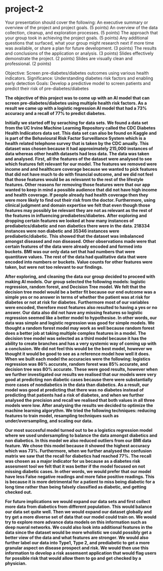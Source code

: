 # project-2

Your presentation should cover the following:
An executive summary or overview of the project and project goals. (5 points)
An overview of the data collection, cleanup, and exploration processes. (5 points)
The approach that your group took in achieving the project goals. (5 points)
Any additional questions that surfaced, what your group might research next if more time was available, or share a plan for future development. (3 points)
The results and conclusions of the application or analysis. (3 points)
Slides effectively demonstrate the project. (2 points)
Slides are visually clean and professional. (2 points)

Objective: Screen pre-diabetes/diabetes outcomes using various health indicators.
Significance: Understanding diabetes risk factors and enabling early detection
Goals: Develop a predictive model to screen patients and predict their risk of pre-diabetes/diabetes

**The objective of this project was to come up with an AI model that can screen pre-diabetes/diabetes using multiple health risk factors. As a result we came up with a logistic regression AI model that had a 73% accuracy and a recall of 77% to predict diabetes.** 

**Initially we started off by seraching for data sets. We found a data set from the UC Irvine Machine Learning Repository called the CDC Diabetes Health Indiicators data set. This data set can also be found on Kaggle and is part of the Behavioural Risk Factor Surveillance System which is a health related telephone survey that is taken by the CDC anually. This dataset was chosen because it had approximately 215,000 instances of data whereas other health datasets had less data. The data was taken and analysed. First, all the features of the dataset were analysed to see which features felt relevant for our model. The features we removed were income and and healthcare coverage because we wanted to pick features that did not have much to do with financial outcome, and we did not feel that those features would be as relevannt to the rest of the lifestyle features. Other reasons for removing those features were that our app wanted to keep in mind a possible audience that did not have high income and health coverage. If people already had health coverage then they were more likely to find out their risk from the doctor. Furthermore, using clinical judgment and domain expertise we felt that even though those features may possibly be relevant they are not as relevant as the rest of the features in influencing prediabetes/diabetes. After exploring and dropping certain features we looked at how many instances of prediabetcs/diabetic and non diabetics there were in the data. 218334 instances were non diabetic and 35346 instances were prediabetic/diabetic. This showed that the dataset was imbalanced amongst diseased and non diseased. Other observations made were that certain features of the data were already encoded and formed into buckets. BMI was our only data set that had numbers that were quantitave values. The rest of the data had qualitative data that were encoded into numbers or buckets. Value counts for other features were taken, but were not too relevant to our findings.**

**After exploring, and cleaning the data our group decided to proceed with making AI models. Our group selected the following models: logistic regression, random forest, and Decision Tree model. We felt that the decision tree model would be a better fit because our end outcome was a simple yes or no answer in terms of whether the patient was at risk for diabetes or not at risk for diabetes. Furthermore most of our variables were encoded, therefore most features also resulted to having a yes or no answer. Our data also did not have any missing features so logistic regression seemed like a better model to hypothesise. In other words, our data was simple and logistic regression was good for simple models. We thought a random forest model may work  as well because random forest does a better job at taking multiple complex features in a model. The decision tree model was selected as a third model because it has the ability to create branches and has a very systemic way of coming up with a conclusion. We did not feel this would be the best model, however we thought it would be good to see as a reference model how well it does. When we built each model the accuracies were the following: logistics regression was 86% accurate, random forest was 85% accurate, and decision tree was 80% accurate. These were good results, however when we further investigated our results we realised that our models were very good at predicting non diabetic cases because there were substantially more cases of nondiabetics in the data than diabetics. As a result, our model was good at predicting that there was no diabetes instead of predicting that patients had a risk of diabetes, and when we further analysed the precision and recall we realised that both values in all three models were low. After analysing the results we decided to optimize the machine learning algorythm. We tried the following techniques: reducing features to train model, resampling techniques such as under/oversampling, and scaling our data.**

**Our most succesful model turned out to be a logistics regression model where we used undersampling to balance the data amongst diabetics and non diabetics. In this model we also reduced outliers from our BMI data feature. We chose this model because it showed the highest accuracy which was 73%. Furthermore, when we further analysed the confusion matrix we saw that the recall for diabetics had reached 77%. The recall was chosen as a major indicator for us because as a diabetes risk assesment tool we felt that it was better if the model focused on not missing diabetic cases. In other words, we would prefer that our model have less False negative readings and more false positive readings. This is because it is more detrimental for a patient to miss being diabetic for a long time rather than being falsely classified as diabetic, and getting checked out.** 

**For future implications we would expand our data sets and first collect more data from diabetics from different population. This would balance our data set quite well. Then we would expand our dataset globally and try get a more diverse set of data that our model could train on. We would try to explore more advance data models on this information such as deep nueral networks. We could also look into additional features in the data since the dataset would be more wholistic we could possibly get a better view of the data and what features are stronger. We would also further label our data into Type1, Type 2, and prediabetic to get a more granular aspect on disease prospect and risk. We would then use this information to develop a risk assemsent application that would flag users for possible risk that would allow them to go and get checked by a physician.**

